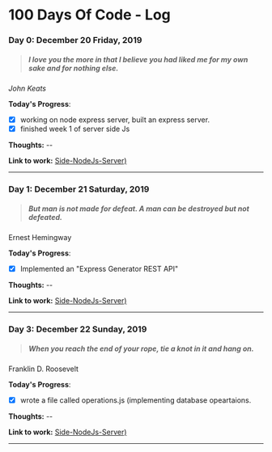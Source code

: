 # 100 Days Of Code - Log

### Day 0: December 20 Friday, 2019

> ##### I love you the more in that I believe you had liked me for my own sake and for nothing else. <br> 
*John Keats* 

**Today's Progress**:

- [x] working on node express server, built an express server.
- [x]  finished week 1 of server side Js

**Thoughts:** --

**Link to work:** [Side-NodeJs-Server)](https://github.com/xoraus/Side-NodeJs-Server)

---

### Day 1: December 21 Saturday, 2019
> ##### But man is not made for defeat. A man can be destroyed but not defeated.
Ernest Hemingway

**Today's Progress**:
- [x] Implemented an  "Express Generator REST API" 

**Thoughts:** --

**Link to work:** [Side-NodeJs-Server)](https://github.com/xoraus/Side-NodeJs-Server)

---

### Day 3: December 22 Sunday, 2019
> ##### When you reach the end of your rope, tie a knot in it and hang on.
Franklin D. Roosevelt

**Today's Progress**:
- [x] wrote a file called operations.js (implementing database opeartaions. 

**Thoughts:** --

**Link to work:** [Side-NodeJs-Server)](https://github.com/xoraus/Side-NodeJs-Server)

---
